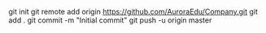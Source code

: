 git init
git remote add origin https://github.com/AuroraEdu/Company.git
git add .
git commit -m "Initial commit"
git push -u origin master
